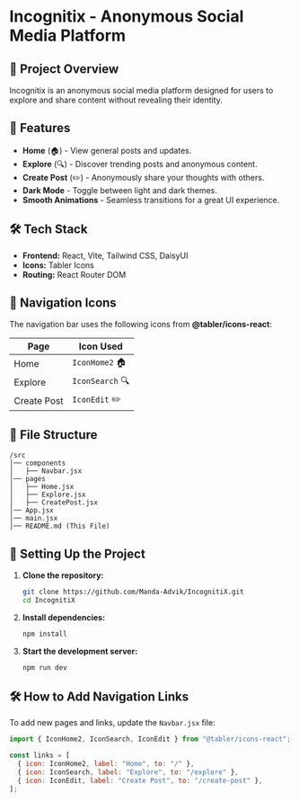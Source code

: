 # Incognitix - Anonymous Social Media Platform

## 📌 Project Overview
Incognitix is an anonymous social media platform designed for users to explore and share content without revealing their identity.

## 🚀 Features
- **Home** (🏠) - View general posts and updates.
- **Explore** (🔍) - Discover trending posts and anonymous content.
- **Create Post** (✏️) - Anonymously share your thoughts with others.
- **Dark Mode** - Toggle between light and dark themes.
- **Smooth Animations** - Seamless transitions for a great UI experience.

## 🛠️ Tech Stack
- **Frontend:** React, Vite, Tailwind CSS, DaisyUI
- **Icons:** Tabler Icons
- **Routing:** React Router DOM

## 🔗 Navigation Icons
The navigation bar uses the following icons from **@tabler/icons-react**:

| Page          | Icon Used             |
|--------------|----------------------|
| Home        | `IconHome2` 🏠 |
| Explore     | `IconSearch` 🔍 |
| Create Post | `IconEdit` ✏️ |

## 📂 File Structure
```
/src
│── components
│   ├── Navbar.jsx
│── pages
│   ├── Home.jsx
│   ├── Explore.jsx
│   ├── CreatePost.jsx
│── App.jsx
│── main.jsx
│── README.md (This File)
```

## 🔄 Setting Up the Project
1. **Clone the repository:**
   ```sh
   git clone https://github.com/Manda-Advik/IncognitiX.git
   cd IncognitiX
   ```
2. **Install dependencies:**
   ```sh
   npm install
   ```
3. **Start the development server:**
   ```sh
   npm run dev
   ```

## 🛠️ How to Add Navigation Links
To add new pages and links, update the `Navbar.jsx` file:
```jsx
import { IconHome2, IconSearch, IconEdit } from "@tabler/icons-react";

const links = [
  { icon: IconHome2, label: "Home", to: "/" },
  { icon: IconSearch, label: "Explore", to: "/explore" },
  { icon: IconEdit, label: "Create Post", to: "/create-post" },
];
```



